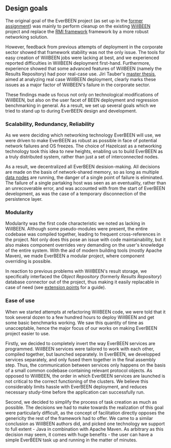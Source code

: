 ## Design goals
The original goal of the EverBEEN project (as set up in the [former assignment](http://ksvi.mff.cuni.cz/~holan/SWP/zadani/ebeen.txt)) was mainly to perform cleanup on the existing [WillBEEN](http://been.ow2.org/) project and replace the [RMI framework](http://en.wikipedia.org/wiki/Java_remote_method_invocation) framework by a more robust networking solution.

However, feedback from previous attempts of deployment in the corporate sector showed that framework stability was not the only issue. The tools for easy creation of WillBEEN jobs were lacking at best, and we experienced reported difficulties in WillBEEN deployment first-hand. Furthermore, experience showed that some advanced features of WillBEEN (namely the Results Repository) had poor real-case use. Jiri Tauber's [master thesis](https://is.cuni.cz/webapps/zzp/detail/78663/4417375/?q=a%3A4%3A%7Bs%3A25%3A%22______searchform___search%22%3Bs%3A6%3A%22tauber%22%3Bs%3A28%3A%22______searchform___butsearch%22%3Bs%3A8%3A%22Vyhledat%22%3Bs%3A35%3A%22______facetform___facets___workType%22%3Ba%3A1%3A%7Bi%3A0%3Bs%3A2%3A%22DP%22%3B%7Ds%3A20%3A%22PNzzpSearchListbasic%22%3Bi%3A1%3B%7D&lang=cs), aimed at analyzing real case WillBEEN deployment, clearly marks these issues as a major factor of WillBEEN's failure in the corporate sector.

These findings made us focus not only on technological modifications of WillBEEN, but also on the user facet of BEEN deployment and regression benchmarking in general. As a result, we set up several goals which we tried to stand up to during EverBEEN design and development.

### Scalability, Redundancy, Reliability

As we were deciding which networking technology EverBEEN will use, we were driven to make EverBEEN as robust as possible in face of potential network failures and OS freezes. The choice of Hazelcast as a networking technology took this idea to new heights, enabling us to build EverBEEN as a truly distributed system, rather than just a set of interconnected nodes.

<!-- TODO check link addr -->
As a result, we decentralized all EverBEEN desision-making. All decisions are made on the basis of network-shared memory, so as long as multiple [data nodes](#user.deployment.nodes.types) are running, the danger of a single point of failure is eliminated. The failure of a single partaking host was seen as an eventuality, rather than an unrecoverable error, and was accounted with from the start of EverBEEN development, as was the case of a temporary disconnection of the persistence layer.

### Modularity 

Modularity was the first code characteristic we noted as lacking in WillBEEN. Although some pseudo-modules were present, the entire codebase was compiled together, leading to frequent cross-references in the project. Not only does this pose an issue with code maintainability, but it also makes component overrides very demanding on the user's knowledge of the entire system. With the aid of modern building tools (mostly Apache Maven), we made EverBEEN a modular project, where component overriding is possible.

In reaction to previous problems with WillBEEN's result storage, we specifically interfaced the *Object Repository* (formerly *Results Repository*) database connector out of the project, thus making it easily replacable in case of need (see [extension points](#user.extension) for a guide).

### Ease of use

When we started attempts at refactoring WillBEEN code, we were told that it took several dozen to a few hundred hours to deploy WillBEEN and get some basic benchmarks working. We saw this quantity of time as unacceptable, hence the major focus of our works on making EverBEEN project easier to use.

Firstly, we decided to completely invert the way EverBEEN services are programmed. WillBEEN services were tailored to work with each other, compiled together, but launched separately. In EverBEEN, we developped services separately, and only fused them together in the final assembly step. Thus, the communication between services only happens on the basis of a small common codebase containing relevant protocol objects. As opposed to WillBEEN, the order in which EverBEEN services are launched is not critical to the correct functioning of the clusters. We believe this considerably limits hassle with EverBEEN deployment, and reduces necessary study-time before the application can successfully run.

Second, we decided to simplify the process of task creation as much as possible. The decisions we had to make towards the realization of this goal were particularly difficult, as the concept of facilitation directly opposes the genericity the rest of the framework had to offer. We came to a similar conclusion as WillBEEN authors did, and picked one technology we support to full extent - Java in combination with Apache Maven. As arbitrary as this decision may seem, it comes with huge benefits - the user can have a simple EverBEEN task up and running in the matter of minutes.

